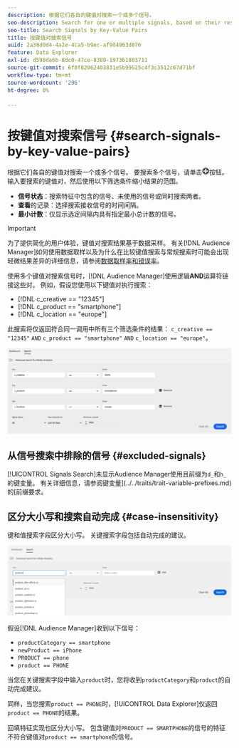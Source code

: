 ```yaml
---
description: 根据它们各自的键值对搜索一个或多个信号。
seo-description: Search for one or multiple signals, based on their respective key-value pairs.
seo-title: Search Signals by Key-Value Pairs
title: 按键值对搜索信号
uuid: 2a38d0d4-4a2e-4ca5-b9ec-af9d4963d876
feature: Data Explorer
exl-id: d598da6b-8dc0-47ce-8389-1973b1803711
source-git-commit: 6f8f82062403831e5b99525c4f3c3512c67d71bf
workflow-type: tm+mt
source-wordcount: '296'
ht-degree: 0%

---
```


# 按键值对搜索信号 {#search-signals-by-key-value-pairs}

根据它们各自的键值对搜索一个或多个信号。
要搜索多个信号，请单击![添加](assets/icon_add.png)按钮。 输入要搜索的键值对，然后使用以下筛选条件缩小结果的范围。

* **信号状态**：搜索特征中包含的信号、未使用的信号或同时搜索两者。
* **查看**&#x200B;的记录：选择搜索接收信号的时间间隔。
* **最小计数**：仅显示选定间隔内具有指定最小总计数的信号。

>[!IMPORTANT]
>
>为了提供简化的用户体验，键值对搜索结果基于数据采样。 有关[!DNL Audience Manager]如何使用数据取样以及为什么在比较键值搜索与常规搜索时可能会出现轻微结果差异的详细信息，请参阅[数据取样率和错误率](/help/using/reporting/report-sampling.md)。

使用多个键值对搜索信号时，[!DNL Audience Manager]使用逻辑&#x200B;**AND**&#x200B;运算符链接这些对。 例如，假设您使用以下键值对执行搜索：

* [!DNL c_creative == "12345"]
* [!DNL c_product == "smartphone"]
* [!DNL c_location == "europe"]

此搜索将仅返回符合同一调用中所有三个筛选条件的结果： `c_creative == "12345"` `AND` `c_product == "smartphone"` `AND` `c_location == "europe"`。

![](assets/signals-search.png)

## 从信号搜索中排除的信号 {#excluded-signals}

[!UICONTROL Signals Search]未显示Audience Manager使用且前缀为`d_`和`h_`的键变量。 有关详细信息，请参阅键变量](../../traits/trait-variable-prefixes.md)的[前缀要求。

## 区分大小写和搜索自动完成 {#case-insensitivity}

键和值搜索字段区分大小写。 关键搜索字段包括自动完成的建议。

![](assets/signal-search-suggestions.png)

假设[!DNL Audience Manager]收到以下信号：

* `productCategory == smartphone`
* `newProduct == iPhone`
* `PRODUCT == phone`
* `product == PHONE`

当您在关键搜索字段中输入`product`时，您将收到`productCategory`和`product`的自动完成建议。

同样，当您搜索`product == PHONE`时，[!UICONTROL Data Explorer]仅返回`product == PHONE`的结果。

回填特征实现也区分大小写。 包含键值对`PRODUCT == SMARTPHONE`的信号的特征不符合键值对`product == smartphone`的信号。
